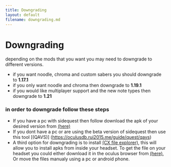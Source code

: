 ```yaml
---
title: Downgrading
layout: default
filename: downgrading.md
--- 
```




# Downgrading
depending on the mods that you want you may need to downgrade to different versions.

- if you want noodle, chroma and custom sabers you should downgrade to **1.17.1**
- if you only want noodle and chroma then downgrade to **1.19.1**
- if you would like multiplayer support and the new note types then downgrade to **1.21**

### in order to downgrade follow these steps 

- If you have a pc with sidequest then follow download the apk of your desired version from [(here)](https://oculusdb.rui2015.me/guide/quest/pc)
- If you dont have a pc or are using the beta version of sidequest then use this tool [(QAVS)] (https://oculusdb.rui2015.me/guide/quest/qavs)
- A third option for downgrading is to install <a href="assets/Cx File Explorer.com.apk" download>(CX file explorer)</a>, this will allow you to install apks from inside your headset. To get the file on your headset you could either download it in the oculus browser from [(here)](https://oculusdb.rui2015.me/guide/quest/pc), Or move the files manualy using a pc or android phone.

